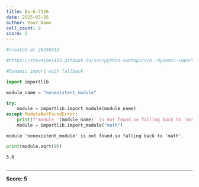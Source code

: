 ```yaml
---
title: Ex-6-7126
date: 2025-03-26
author: Your Name
cell_count: 8
score: 5
---
```


```python
#created at 20250313
```


```python
#https://stevejoe1412.gitbook.io/ssn/python-subtopics/6.-dynamic-imports
```


```python
#Dynamic import with fallback
```


```python
import importlib
```


```python
module_name = "nonexistent_module"
```


```python
try:
    module = importlib.import_module(module_name) 
except ModuleNotFoundError:
    print(f"module '{module_name}' is not found.so falling back to 'math'.")
    module = importlib.import_module("math")
```

    module 'nonexistent_module' is not found.so falling back to 'math'.



```python
print(module.sqrt(9))
```

    3.0



```python

```


---
**Score: 5**